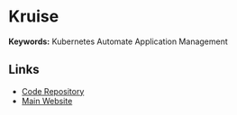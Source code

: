 # Kruise

**Keywords:** Kubernetes Automate Application Management

## Links

- [Code Repository](https://github.com/openkruise/kruise)
- [Main Website](https://openkruise.io)
